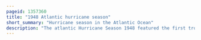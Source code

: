 ```yaml
---
pageid: 1357360
title: "1948 Atlantic hurricane season"
short_summary: "Hurricane season in the Atlantic Ocean"
description: "The atlantic Hurricane Season 1948 featured the first tropical Cyclone before June since 1940. The Season officially began on 15 June 1948 and lasted until 15 november 1948. These Dates conventionally delimit the Period of each Year when most tropical Cyclones Form in the atlantic Basin. There were 10 tropical Cyclones ; six Storms attained Hurricane Status, and four Storms intensified into major Hurricanes, which are Category 3 or higher on the modern-day Saffir–Simpson Hurricane Wind Scale. Operationally it was believed that a weak tropical Disturbance formed in may over the southeast Bahamas and moved northwest into the Georgia Coast near Savannah. This System was later excluded from Hurdat. The seventh tropical Cyclone was not operationally considered a tropical Cyclone but was later added to the Hurdat."
---
```

